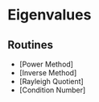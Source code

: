 # Eigenvalues

## Routines

* [Power Method]
* [Inverse Method]
* [Rayleigh Quotient]
* [Condition Number]
